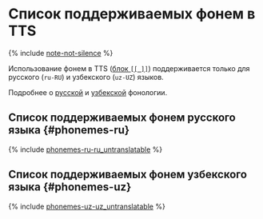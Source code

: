 # Список поддерживаемых фонем в TTS

{% include [note-not-silence](../../../_includes/speechkit/note-not-silence.md) %}

Использование фонем в TTS ([блок `[[ ]]`](tts-markup.md#phoneme)) поддерживается только для русского (`ru-RU`) и узбекского (`uz-UZ`) языков.

Подробнее о [русской](https://en.wikipedia.org/wiki/Russian_phonology) и [узбекской](https://en.wikipedia.org/wiki/Uzbek_language#Phonology) фонологии.

## Список поддерживаемых фонем русского языка {#phonemes-ru}

{% include [phonemes-ru-ru_untranslatable](../../../_includes/speechkit/phonemes-ipa-ru-ru_untranslatable.md) %}

## Список поддерживаемых фонем узбекского языка {#phonemes-uz}

{% include [phonemes-uz-uz_untranslatable](../../../_includes/speechkit/phonemes-ipa-uz-uz_untranslatable.md) %}
